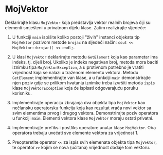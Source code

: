 ﻿# MojVektor

Deklarirajte klasu `MojVektor` koja predstavlja vektor realnih brojeva čiji su elementi smješteni u privatnom dijelu klase. Zatim realizirajte sljedeće:

1. U funkciji `main` ispišite koliko postoji "živih" instanci objekata tip `MojVektor` pozivom metode `brojac` na sljedeći način:
`cout << MojVektor::brojac() << endl;`.

2. U klasi `MojVektor` deklarirajte metodu `GetElement` koja kao parametar ima indeks, tj. cijeli broj. Ukoliko je indeks negativan broj, metoda
mora baciti iznimku tipa `MojVektorException`, a u protivnom potrebno je vratiti vrijednost koja se nalazi u traženom elementu vektora. Metodu
`GetElement` implementirajte van klase, a u funkciji `main` demonstrirajte njen poziv gdje se prilikom hvatanja iznimke treba izvršiti metoda `ispis`
klase `MojVektorException` koja će ispisati odgovarajuću poruku korisniku.

3. Implementirajte operaciju zbrajanja dva objekta tipa `MojVektor` kao nečlansku operatorsku funkciju koja kao rezultat vraća novi vektor sa svim
elementima prvog i drugog vektora. Demonstrirajte poziv operatora u funkciji `main`. Elementi vektora klase `MojVektor` moraju ostati privatni.

4. Implementirajte prefiks i postfiks operatore unutar klase `MojVektor`. Oba operatora trebaju uvećati sve elemente vektora za vrijednost 1.

5. Preopteretite operator `<<` za ispis svih elemenata objekta tipa `MojVektor`, te operator `>>` kojim se nova (učitana) vrijednost dodaje tom vektoru.